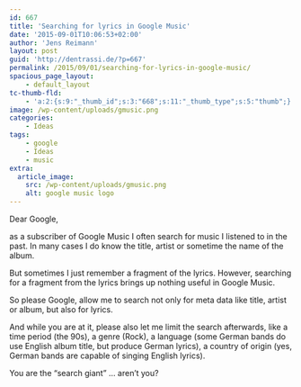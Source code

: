 ```yaml
---
id: 667
title: 'Searching for lyrics in Google Music'
date: '2015-09-01T10:06:53+02:00'
author: 'Jens Reimann'
layout: post
guid: 'http://dentrassi.de/?p=667'
permalink: /2015/09/01/searching-for-lyrics-in-google-music/
spacious_page_layout:
    - default_layout
tc-thumb-fld:
    - 'a:2:{s:9:"_thumb_id";s:3:"668";s:11:"_thumb_type";s:5:"thumb";}'
image: /wp-content/uploads/gmusic.png
categories:
    - Ideas
tags:
    - google
    - Ideas
    - music
extra:
  article_image:
    src: /wp-content/uploads/gmusic.png
    alt: google music logo
---
```


Dear Google,

as a subscriber of Google Music I often search for music I listened to in the past. In many cases I do know the title, artist or sometime the name of the album.

<!-- more -->

But sometimes I just remember a fragment of the lyrics. However, searching for a fragment from the lyrics brings up nothing useful in Google Music.

So please Google, allow me to search not only for meta data like title, artist or album, but also for lyrics.

And while you are at it, please also let me limit the search afterwards, like a time period (the 90s), a genre (Rock), a language (some German bands do use English album title, but produce German lyrics), a country of origin (yes, German bands are capable of singing English lyrics).

You are the <q>search giant</q> … aren’t you?
